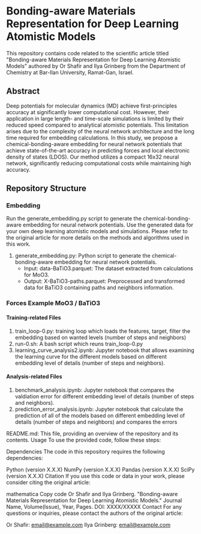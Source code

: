 # Bonding-aware Materials Representation for Deep Learning Atomistic Models
This repository contains code related to the scientific article titled "Bonding-aware Materials Representation for Deep Learning Atomistic Models" authored by Or Shafir and Ilya Grinberg from the Department of Chemistry at Bar-Ilan University, Ramat-Gan, Israel.

## Abstract
Deep potentials for molecular dynamics (MD) achieve first-principles accuracy at significantly lower computational cost. However, their application in large length- and time-scale simulations is limited by their reduced speed compared to analytical atomistic potentials. This limitation arises due to the complexity of the neural network architecture and the long time required for embedding calculations. In this study, we propose a chemical-bonding-aware embedding for neural network potentials that achieve state-of-the-art accuracy in predicting forces and local electronic density of states (LDOS). Our method utilizes a compact 16x32 neural network, significantly reducing computational costs while maintaining high accuracy.

## Repository Structure

### Embedding

Run the generate_embedding.py script to generate the chemical-bonding-aware embedding for neural network potentials.
Use the generated data for your own deep learning atomistic models and simulations.
Please refer to the original article for more details on the methods and algorithms used in this work.

1. generate_embedding.py: Python script to generate the chemical-bonding-aware embedding for neural network potentials.<br>
   - Input: data-BaTiO3.parquet: The dataset extracted from calculations for MoO3.<br>
   - Output: X-BaTiO3-paths.parquet: Preprocessed and transformed data for BaTiO3 containing paths and neighbors information.<br>

### Forces Example MoO3 / BaTiO3
#### Training-related Files
1. train_loop-0.py: training loop which loads the features, target, filter the embedding based on wanted levels (number of steps and neighbors)
2. run-0.sh: A bash script which reuns train_loop-0.py
3. learning_curve_analysis2.ipynb:  Jupyter notebook that allows examining the learning curve for the different models based on different embedding level of details (number of steps and neighbors).<br>

#### Analysis-related Files
1. benchmark_analysis.ipynb: Jupyter notebook that compares the valdiation error for different embedding level of details (number of steps and neighbors). <br>
2. prediction_error_analysis.ipynb:  Jupyter notebook that calculate the prediction of all of the models based on different embedding level of details (number of steps and neighbors) and compares the errors <br>

README.md: This file, providing an overview of the repository and its contents.
Usage
To use the provided code, follow these steps:



Dependencies
The code in this repository requires the following dependencies:

Python (version X.X.X)
NumPy (version X.X.X)
Pandas (version X.X.X)
SciPy (version X.X.X)
Citation
If you use this code or data in your work, please consider citing the original article:

mathematica
Copy code
Or Shafir and Ilya Grinberg. "Bonding-aware Materials Representation for Deep Learning Atomistic Models." Journal Name, Volume(Issue), Year, Pages. DOI: XXXX/XXXXX
Contact
For any questions or inquiries, please contact the authors of the original article:

Or Shafir: email@example.com
Ilya Grinberg: email@example.com

